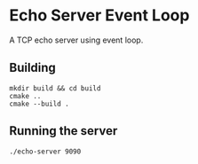 
# Echo Server Event Loop

A TCP echo server using event loop.

## Building

```
mkdir build && cd build
cmake ..
cmake --build .
```

## Running the server

```
./echo-server 9090
```
